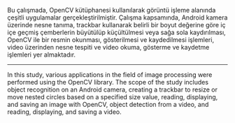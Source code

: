 Bu çalışmada, OpenCV kütüphanesi kullanılarak görüntü işleme alanında çeşitli uygulamalar gerçekleştirilmiştir. Çalışma kapsamında, Android kamera üzerinde nesne tanıma, trackbar kullanarak belirli bir boyut değerine göre iç içe geçmiş çemberlerin büyütülüp küçültülmesi veya sağa sola kaydırılması, OpenCV ile bir resmin okunması, gösterilmesi ve kaydedilmesi işlemleri, video üzerinden nesne tespiti ve video okuma, gösterme ve kaydetme işlemleri yer almaktadır.

--------------------------------------------------

In this study, various applications in the field of image processing were performed using the OpenCV library. The scope of the study includes object recognition on an Android camera, creating a trackbar to resize or move nested circles based on a specified size value, reading, displaying, and saving an image with OpenCV, object detection from a video, and reading, displaying, and saving a video.
